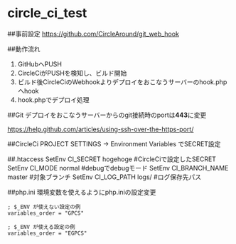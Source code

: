 # circle_ci_test

##事前設定
<https://github.com/CircleAround/git_web_hook>

##動作流れ
1. GitHubへPUSH
2. CircleCiがPUSHを検知し、ビルド開始
3. ビルド後CircleCiのWebhookよりデプロイをおこなうサーバーのhook.phpへhook
4. hook.phpでデプロイ処理

##Git
デプロイをおこなうサーバーからのgit接続時のportは**443**に変更

  <https://help.github.com/articles/using-ssh-over-the-https-port/>

##CircleCi
PROJECT SETTINGS -> Environment Variables でSECRET設定

##.htaccess
    SetEnv CI_SECRET hogehoge #CircleCiで設定したSECRET
    SetEnv CI_MODE normal #debugでdebugモード
    SetEnv CI_BRANCH_NAME master #対象ブランチ
    SetEnv CI_LOG_PATH logs/ #ログ保存先パス

##php.ini
環境変数を使えるようにphp.iniの設定変更

    ; $_ENV が使えない設定の例
    variables_order = "GPCS"

    ; $_ENV が使える設定の例
    variables_order = "EGPCS"
